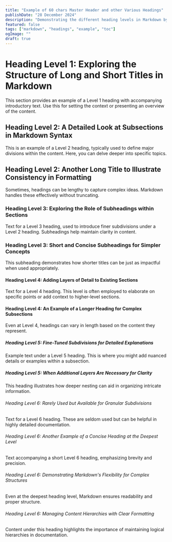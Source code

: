 ```yaml
---
title: "Example of 60 chars Master Header and other Various Headings"
publishDate: "28 December 2024"
description: "Demonstrating the different heading levels in Markdown by showcasing various sizes and styles of headings, including short and long examples, while also illustrating rendering and the functionality of a table of contents"
featured: false
tags: ["markdown", "headings", "example", "toc"]
ogImage: ""
draft: true
---
```


# Heading Level 1: Exploring the Structure of Long and Short Titles in Markdown

This section provides an example of a Level 1 heading with accompanying introductory text. Use this for setting the context or presenting an overview of the content.

## Heading Level 2: A Detailed Look at Subsections in Markdown Syntax

This is an example of a Level 2 heading, typically used to define major divisions within the content. Here, you can delve deeper into specific topics.

## Heading Level 2: Another Long Title to Illustrate Consistency in Formatting

Sometimes, headings can be lengthy to capture complex ideas. Markdown handles these effectively without truncating.

### Heading Level 3: Exploring the Role of Subheadings within Sections

Text for a Level 3 heading, used to introduce finer subdivisions under a Level 2 heading. Subheadings help maintain clarity in content.

### Heading Level 3: Short and Concise Subheadings for Simpler Concepts

This subheading demonstrates how shorter titles can be just as impactful when used appropriately.

#### Heading Level 4: Adding Layers of Detail to Existing Sections

Text for a Level 4 heading. This level is often employed to elaborate on specific points or add context to higher-level sections.

#### Heading Level 4: An Example of a Longer Heading for Complex Subsections

Even at Level 4, headings can vary in length based on the content they represent.

##### Heading Level 5: Fine-Tuned Subdivisions for Detailed Explanations

Example text under a Level 5 heading. This is where you might add nuanced details or examples within a subsection.

##### Heading Level 5: When Additional Layers Are Necessary for Clarity

This heading illustrates how deeper nesting can aid in organizing intricate information.

###### Heading Level 6: Rarely Used but Available for Granular Subdivisions

Text for a Level 6 heading. These are seldom used but can be helpful in highly detailed documentation.

###### Heading Level 6: Another Example of a Concise Heading at the Deepest Level

Text accompanying a short Level 6 heading, emphasizing brevity and precision.

###### Heading Level 6: Demonstrating Markdown's Flexibility for Complex Structures

Even at the deepest heading level, Markdown ensures readability and proper structure.

###### Heading Level 6: Managing Content Hierarchies with Clear Formatting

Content under this heading highlights the importance of maintaining logical hierarchies in documentation.